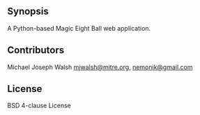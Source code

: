## Synopsis

A Python-based Magic Eight Ball web application.

## Contributors

Michael Joseph Walsh <mjwalsh@mitre.org>, <nemonik@gmail.com>

## License

BSD 4-clause License
